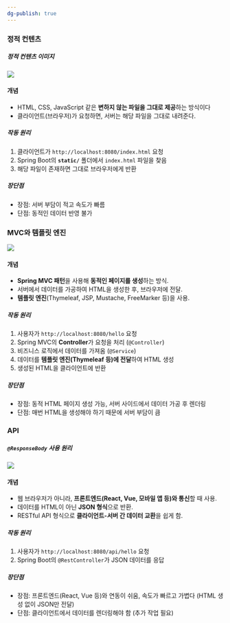 ```yaml
---
dg-publish: true
---
```


### 정적 컨텐츠

##### 정적 컨텐츠 이미지
![](https://imgur.com/9db7MVi.png)

#### 개념
- HTML, CSS, JavaScript 같은 **변하지 않는 파일을 그대로 제공**하는 방식이다
- 클라이언트(브라우저)가 요청하면, 서버는 해당 파일을 그대로 내려준다.
##### 작동 원리
1. 클라이언트가 `http://localhost:8080/index.html` 요청
2. Spring Boot의 **`static/`** 폴더에서 `index.html` 파일을 찾음
3. 해당 파일이 존재하면 그대로 브라우저에게 반환
##### 장단점
- 장점: 서버 부담이 적고 속도가 빠름
- 단점: 동적인 데이터 반영 불가

### MVC와 템플릿 엔진


![](https://imgur.com/rhwUfxu.png)

#### 개념
- **Spring MVC 패턴**을 사용해 **동적인 페이지를 생성**하는 방식.
- 서버에서 데이터를 가공하여 HTML을 생성한 후, 브라우저에 전달.
- **템플릿 엔진**(Thymeleaf, JSP, Mustache, FreeMarker 등)을 사용.
##### 작동 원리
1. 사용자가 `http://localhost:8080/hello` 요청
2. Spring MVC의 **Controller**가 요청을 처리 (`@Controller`)
3. 비즈니스 로직에서 데이터를 가져옴 (`@Service`)
4. 데이터를 **템플릿 엔진(Thymeleaf 등)에 전달**하여 HTML 생성
5. 생성된 HTML을 클라이언트에 반환
##### 장단점
- 장점: 동적 HTML 페이지 생성 가능, 서버 사이드에서 데이터 가공 후 렌더링
- 단점: 매번 HTML을 생성해야 하기 때문에 서버 부담이 큼
### API

##### `@ResponseBody` 사용 원리
![](https://imgur.com/YQjuopw.png)

#### 개념
- 웹 브라우저가 아니라, **프론트엔드(React, Vue, 모바일 앱 등)와 통신**할 때 사용.
- 데이터를 HTML이 아닌 **JSON 형식**으로 반환.
- RESTful API 형식으로 **클라이언트-서버 간 데이터 교환**을 쉽게 함.
##### 작동 원리
1. 사용자가 `http://localhost:8080/api/hello` 요청
2. Spring Boot의 `@RestController`가 JSON 데이터를 응답
##### 장단점
- 장점: 프론트엔드(React, Vue 등)와 연동이 쉬움, 속도가 빠르고 가볍다 (HTML 생성 없이 JSON만 전달)
- 단점: 클라이언트에서 데이터를 렌더링해야 함 (추가 작업 필요)